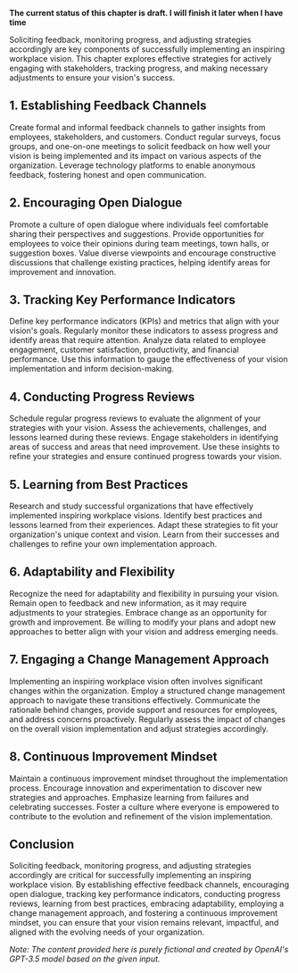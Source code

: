 **The current status of this chapter is draft. I will finish it later when I have time**

Soliciting feedback, monitoring progress, and adjusting strategies accordingly are key components of successfully implementing an inspiring workplace vision. This chapter explores effective strategies for actively engaging with stakeholders, tracking progress, and making necessary adjustments to ensure your vision's success.

**1. Establishing Feedback Channels**
-------------------------------------

Create formal and informal feedback channels to gather insights from employees, stakeholders, and customers. Conduct regular surveys, focus groups, and one-on-one meetings to solicit feedback on how well your vision is being implemented and its impact on various aspects of the organization. Leverage technology platforms to enable anonymous feedback, fostering honest and open communication.

**2. Encouraging Open Dialogue**
--------------------------------

Promote a culture of open dialogue where individuals feel comfortable sharing their perspectives and suggestions. Provide opportunities for employees to voice their opinions during team meetings, town halls, or suggestion boxes. Value diverse viewpoints and encourage constructive discussions that challenge existing practices, helping identify areas for improvement and innovation.

**3. Tracking Key Performance Indicators**
------------------------------------------

Define key performance indicators (KPIs) and metrics that align with your vision's goals. Regularly monitor these indicators to assess progress and identify areas that require attention. Analyze data related to employee engagement, customer satisfaction, productivity, and financial performance. Use this information to gauge the effectiveness of your vision implementation and inform decision-making.

**4. Conducting Progress Reviews**
----------------------------------

Schedule regular progress reviews to evaluate the alignment of your strategies with your vision. Assess the achievements, challenges, and lessons learned during these reviews. Engage stakeholders in identifying areas of success and areas that need improvement. Use these insights to refine your strategies and ensure continued progress towards your vision.

**5. Learning from Best Practices**
-----------------------------------

Research and study successful organizations that have effectively implemented inspiring workplace visions. Identify best practices and lessons learned from their experiences. Adapt these strategies to fit your organization's unique context and vision. Learn from their successes and challenges to refine your own implementation approach.

**6. Adaptability and Flexibility**
-----------------------------------

Recognize the need for adaptability and flexibility in pursuing your vision. Remain open to feedback and new information, as it may require adjustments to your strategies. Embrace change as an opportunity for growth and improvement. Be willing to modify your plans and adopt new approaches to better align with your vision and address emerging needs.

**7. Engaging a Change Management Approach**
--------------------------------------------

Implementing an inspiring workplace vision often involves significant changes within the organization. Employ a structured change management approach to navigate these transitions effectively. Communicate the rationale behind changes, provide support and resources for employees, and address concerns proactively. Regularly assess the impact of changes on the overall vision implementation and adjust strategies accordingly.

**8. Continuous Improvement Mindset**
-------------------------------------

Maintain a continuous improvement mindset throughout the implementation process. Encourage innovation and experimentation to discover new strategies and approaches. Emphasize learning from failures and celebrating successes. Foster a culture where everyone is empowered to contribute to the evolution and refinement of the vision implementation.

**Conclusion**
--------------

Soliciting feedback, monitoring progress, and adjusting strategies accordingly are critical for successfully implementing an inspiring workplace vision. By establishing effective feedback channels, encouraging open dialogue, tracking key performance indicators, conducting progress reviews, learning from best practices, embracing adaptability, employing a change management approach, and fostering a continuous improvement mindset, you can ensure that your vision remains relevant, impactful, and aligned with the evolving needs of your organization.

*Note: The content provided here is purely fictional and created by OpenAI's GPT-3.5 model based on the given input.*
